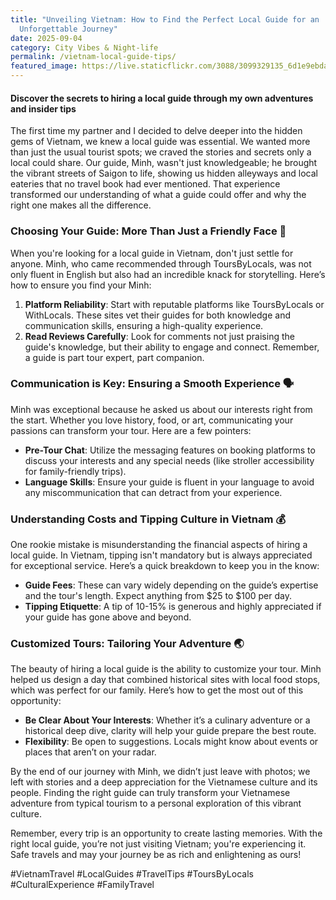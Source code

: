 ```yaml
---
title: "Unveiling Vietnam: How to Find the Perfect Local Guide for an
  Unforgettable Journey"
date: 2025-09-04
category: City Vibes & Night-life
permalink: /vietnam-local-guide-tips/
featured_image: https://live.staticflickr.com/3088/3099329135_6d1e9ebda4.jpg
---
```


#### Discover the secrets to hiring a local guide through my own adventures and insider tips

The first time my partner and I decided to delve deeper into the hidden gems of Vietnam, we knew a local guide was essential. We wanted more than just the usual tourist spots; we craved the stories and secrets only a local could share. Our guide, Minh, wasn't just knowledgeable; he brought the vibrant streets of Saigon to life, showing us hidden alleyways and local eateries that no travel book had ever mentioned. That experience transformed our understanding of what a guide could offer and why the right one makes all the difference.

### Choosing Your Guide: More Than Just a Friendly Face 🧐

When you're looking for a local guide in Vietnam, don't just settle for anyone. Minh, who came recommended through ToursByLocals, was not only fluent in English but also had an incredible knack for storytelling. Here’s how to ensure you find your Minh:

1. **Platform Reliability**: Start with reputable platforms like ToursByLocals or WithLocals. These sites vet their guides for both knowledge and communication skills, ensuring a high-quality experience.
2. **Read Reviews Carefully**: Look for comments not just praising the guide's knowledge, but their ability to engage and connect. Remember, a guide is part tour expert, part companion.

### Communication is Key: Ensuring a Smooth Experience 🗣️

Minh was exceptional because he asked us about our interests right from the start. Whether you love history, food, or art, communicating your passions can transform your tour. Here are a few pointers:

- **Pre-Tour Chat**: Utilize the messaging features on booking platforms to discuss your interests and any special needs (like stroller accessibility for family-friendly trips).
- **Language Skills**: Ensure your guide is fluent in your language to avoid any miscommunication that can detract from your experience.

### Understanding Costs and Tipping Culture in Vietnam 💰

One rookie mistake is misunderstanding the financial aspects of hiring a local guide. In Vietnam, tipping isn't mandatory but is always appreciated for exceptional service. Here’s a quick breakdown to keep you in the know:

- **Guide Fees**: These can vary widely depending on the guide’s expertise and the tour's length. Expect anything from $25 to $100 per day.
- **Tipping Etiquette**: A tip of 10-15% is generous and highly appreciated if your guide has gone above and beyond.

### Customized Tours: Tailoring Your Adventure 🌏

The beauty of hiring a local guide is the ability to customize your tour. Minh helped us design a day that combined historical sites with local food stops, which was perfect for our family. Here’s how to get the most out of this opportunity:

- **Be Clear About Your Interests**: Whether it’s a culinary adventure or a historical deep dive, clarity will help your guide prepare the best route.
- **Flexibility**: Be open to suggestions. Locals might know about events or places that aren’t on your radar.

By the end of our journey with Minh, we didn’t just leave with photos; we left with stories and a deep appreciation for the Vietnamese culture and its people. Finding the right guide can truly transform your Vietnamese adventure from typical tourism to a personal exploration of this vibrant culture.

Remember, every trip is an opportunity to create lasting memories. With the right local guide, you’re not just visiting Vietnam; you're experiencing it. Safe travels and may your journey be as rich and enlightening as ours!

#VietnamTravel #LocalGuides #TravelTips #ToursByLocals #CulturalExperience #FamilyTravel